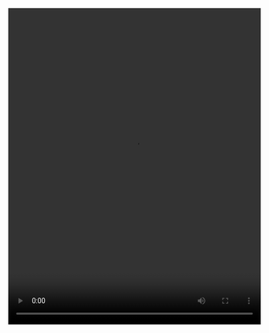 <video width="512" height="640" controls>
  <source src="https://github.com/IvanKhaletski/ML01_P_Online/blob/main/Ivan_Aleksandrovich/DZ8/original_convert.mp4" type="video/mp4">
</video>
